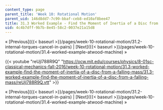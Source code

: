 ```yaml
---
content_type: page
parent_title: 'Week 10: Rotational Motion'
parent_uid: 146d8dd7-7c99-bbaf-ceb8-ed10af8bee47
title: 31.3 Worked Example - Find the Moment of Inertia of a Disc from a Falling Mass
uid: 4c4b7dff-9b7b-8e45-58c2-0037e21a15d8
---
```


« [Previous]({{< baseurl >}}/pages/week-10-rotational-motion/31.2-internal-torques-cancel-in-pairs) | [Next]({{< baseurl >}}/pages/week-10-rotational-motion/31.4-worked-example-atwood-machine) »

{{< youtube "reUjl788R9Q" "https://ocw.mit.edu/courses/physics/8-01sc-classical-mechanics-fall-2016/week-10-rotational-motion/31.3-worked-example-find-the-moment-of-inertia-of-a-disc-from-a-falling-mass/31.3-worked-example-find-the-moment-of-inertia-of-a-disc-from-a-falling-mass/reUjl788R9Q.vtt" >}}

« [Previous]({{< baseurl >}}/pages/week-10-rotational-motion/31.2-internal-torques-cancel-in-pairs) | [Next]({{< baseurl >}}/pages/week-10-rotational-motion/31.4-worked-example-atwood-machine) »